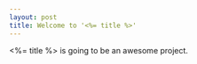 ```yaml
---
layout: post
title: Welcome to '<%= title %>'
---
```


<%= title %> is going to be an awesome project.
